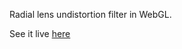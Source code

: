 Radial lens undistortion filter in WebGL.

See it live [here](http://marcodiiga.github.io/lens_distortion_filtering/)